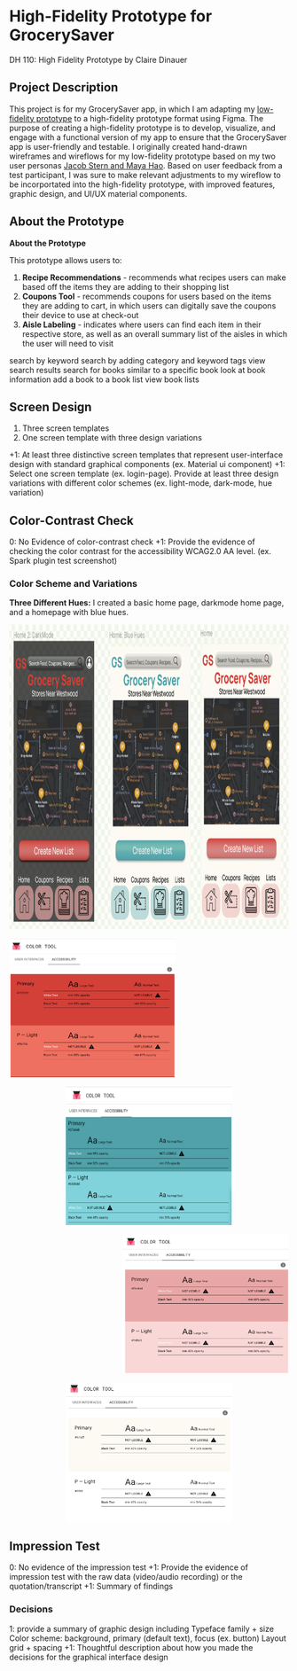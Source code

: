 # High-Fidelity Prototype for GrocerySaver
DH 110: High Fidelity Prototype by Claire Dinauer

## Project Description

This project is for my GrocerySaver app, in which I am adapting my [low-fidelity prototype](https://github.com/clairedinauer/DH110-Dinauer/tree/main/assignment5) to a high-fidelity prototype format using Figma. The purpose of creating a high-fidelity prototype is to develop, visualize, and engage with a functional version of my app to ensure that the GrocerySaver app is user-friendly and testable. I originally created hand-drawn wireframes and wireflows for my low-fidelity prototype based on my two user personas [Jacob Stern and Maya Hao](https://github.com/clairedinauer/DH110-Dinauer/tree/main/assignment4). Based on user feedback from a test participant, I was sure to make relevant adjustments to my wireflow to be incorportated into the high-fidelity prototype, with improved features, graphic design, and UI/UX material components.

## About the Prototype

**About the Prototype**

This prototype allows users to:

1. **Recipe Recommendations** - recommends what recipes users can make based off the items they are adding to their shopping list <br/>
2. **Coupons Tool** - recommends coupons for users based on the items they are adding to cart, in which users can digitally save the coupons their device to use at check-out <br/>
3. **Aisle Labeling** - indicates where users can find each item in their respective store, as well as an overall summary list of the aisles in which the user will need to visit


search by keyword
search by adding category and keyword tags
view search results
search for books similar to a specific book
look at book information
add a book to a book list
view book lists

## Screen Design

1. Three screen templates
2. One screen template with three design variations

+1:  At least three distinctive screen templates that represent user-interface design with standard graphical components (ex. Material ui component)
+1: Select one screen template (ex. login-page). Provide at least three design variations with different color schemes (ex. light-mode, dark-mode, hue variation)

## Color-Contrast Check
0: No Evidence of color-contrast check
+1: Provide the evidence of checking the color contrast for the accessibility WCAG2.0 AA level. (ex. Spark plugin test screenshot)

### Color Scheme and Variations

**Three Different Hues:** I created a basic home page, darkmode home page, and a homepage with blue hues.

<p align="center">
 <img src="hues.png" width="950" height="550">
 </p>
 
<p align="left">
 <img src="red.png" width="300" height="250">
 </p>
 
 <p align="center">
 <img src="blue.png" width="300" height="250">
 </p>
 
 <p align="right">
 <img src="pinkish.png" width="300" height="250">
 </p>
 
  <p align="center">
 <img src="beige.png" width="300" height="250">
 </p>


## Impression Test

0: No evidence of the impression test
+1: Provide the evidence of impression test with the raw data (video/audio recording) or the quotation/transcript
+1: Summary of findings 

### Decisions

1: provide a summary of graphic design including
Typeface family + size
Color scheme: background, primary (default text), focus (ex. button)
Layout grid + spacing
+1: Thoughtful description about how you made the decisions for the graphical interface design 
